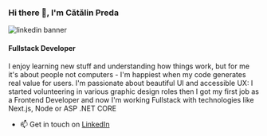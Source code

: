 ### Hi there 👋, I'm Cătălin Preda
![linkedin banner](https://user-images.githubusercontent.com/93956840/172495168-99f3e84b-dd49-4285-9680-bafb575028ff.png)

#### Fullstack Developer

I enjoy learning new stuff and understanding how things work, but for me it's about people not computers - I'm happiest when my code generates real value for users.
I'm passionate about beautiful UI and accessible UX: I started volunteering in various graphic design roles then I got my first job as a Frontend Developer and now I'm working Fullstack with technologies like Next.js, Node or ASP .NET CORE

- 📫 Get in touch on [LinkedIn](https://www.linkedin.com/in/catalinandreipreda/)


<!--
**catalinandreipreda/catalinandreipreda** is a ✨ _special_ ✨ repository because its `README.md` (this file) appears on your GitHub profile.

Here are some ideas to get you started:

- 🔭 I’m currently working on ...
- 🌱 I’m currently learning ...
- 👯 I’m looking to collaborate on ...
- 🤔 I’m looking for help with ...
- 💬 Ask me about ...
- 📫 How to reach me: ...
- 😄 Pronouns: ...
- ⚡ Fun fact: ...
-->
